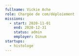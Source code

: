 ```yaml
---
fullname: Vickie Ache
role: Chargée de com/déploiement 
missions:
  - start: 2020-11-01
    end: 2020-12-31
    status: admin
    employer: Dinum
startups:
  - histologe
---
```


